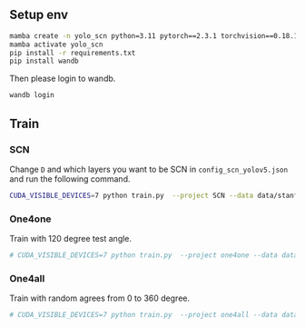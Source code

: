 
## Setup env

```bash
mamba create -n yolo_scn python=3.11 pytorch==2.3.1 torchvision==0.18.1 torchaudio==2.3.1 pytorch-cuda=12.1 -c pytorch -c nvidia
mamba activate yolo_scn
pip install -r requirements.txt
pip install wandb
```
Then please login to wandb.
```bash
wandb login
```

## Train

### SCN

Change `D` and which layers you want to be SCN in `config_scn_yolov5.json` and run the following command.

```bash
CUDA_VISIBLE_DEVICES=7 python train.py  --project SCN --data data/stanford_dogs.yaml --cfg yolov5s.yaml --weights '' --img 320 --epochs 100 --patience 5 --hyp data/hyps/hyp.scratch-low-stanford-dog.yaml --cache ram --optimizer Adam  --workers 12 --batch-size 128  --device 7 --scn
```


### One4one

Train with 120 degree test angle.

```bash
# CUDA_VISIBLE_DEVICES=7 python train.py  --project one4one --data data/stanford_dogs.yaml --cfg yolov5s.yaml --weights '' --img 320 --epochs 100 --patience 10 --hyp data/hyps/hyp.scratch-low-stanford-dog.yaml --cache ram --optimizer Adam  --workers 12 --batch-size 128  --device 7 --test-angle 120
```

### One4all

Train with random agrees from 0 to 360 degree.

```bash
# CUDA_VISIBLE_DEVICES=7 python train.py  --project one4all --data data/stanford_dogs.yaml --cfg yolov5s.yaml --weights '' --img 320 --epochs 100 --patience 10 --hyp data/hyps/hyp.scratch-low-stanford-dog.yaml --cache ram --optimizer Adam  --workers 12 --batch-size 128  --device 7 --test-angle random
```
